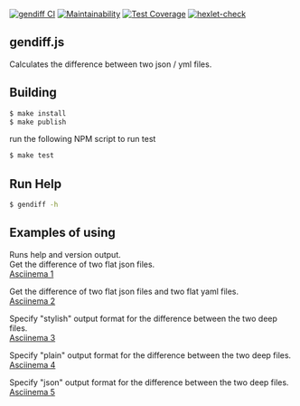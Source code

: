 
[![gendiff CI](https://github.com/yigres/frontend-project-lvl2/workflows/gendiff%20CI/badge.svg)](https://github.com/yigres/frontend-project-lvl2/actions) 
[![Maintainability](https://img.shields.io/codeclimate/maintainability/yigres/frontend-project-lvl2)](https://codeclimate.com/github/yigres/frontend-project-lvl2/maintainability) 
[![Test Coverage](https://img.shields.io/codeclimate/coverage/yigres/frontend-project-lvl2)](https://codeclimate.com/github/yigres/frontend-project-lvl2/test_coverage) 
[![hexlet-check](https://github.com/yigres/frontend-project-lvl2/workflows/hexlet-check/badge.svg)](https://github.com/yigres/frontend-project-lvl2/actions?query=workflow%3Ahexlet-check)    
    
## gendiff.js  
Calculates the difference between two json / yml files.    

## Building     
```sh
$ make install
$ make publish
```    

run the following NPM script to run test 
```sh
$ make test
```

## Run Help
```sh
$ gendiff -h
```
    
## Examples of using
Runs help and version output.  
Get the difference of two flat json files.  
[Asciinema 1](https://asciinema.org/a/374139)  

Get the difference of two flat json files and two flat yaml files.  
[Asciinema 2](https://asciinema.org/a/375201)  


Specify "stylish" output format for the difference between the two deep files.  
[Asciinema 3](https://asciinema.org/a/377800)  


Specify "plain" output format for the difference between the two deep files.  
[Asciinema 4](https://asciinema.org/a/377978)  


Specify "json" output format for the difference between the two deep files.  
[Asciinema 5](https://asciinema.org/a/379332)
    